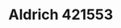 <a name="material" />

# Aldrich 421553
<script type="application/ld+json">
  {
    "@context": "https://schema.org/",
    "@type": "ChemicalSubstance",
    "http://purl.org/dc/terms/conformsTo":
      {
        "@type": "CreativeWork",
        "@id": "https://bioschemas.org/profiles/ChemicalSubstance/0.4-RELEASE/"
      },
    "@id": "https://egonw.github.io/nanowiki/nanowiki364.html#material",
    "name": "Aldrich 421553",
    "sameAs": "http://127.0.0.1/mediawiki/index.php/Special:URIResolver/Aldrich_421553"
  }
</script>

